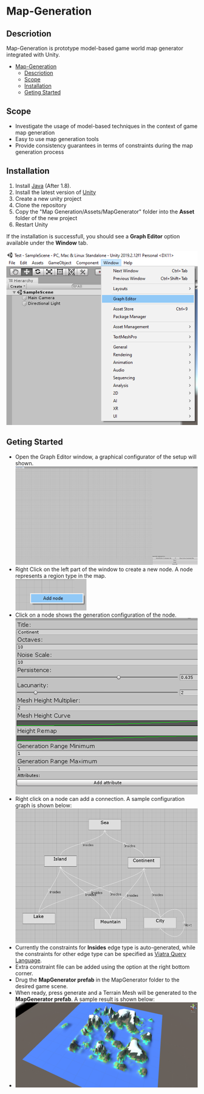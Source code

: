 # Map-Generation
## Descriotion

Map-Generation is  prototype model-based game world map generator integrated with Unity.

- [Map-Generation](#map-generation)
  - [Descriotion](#descriotion)
  - [Scope](#scope)
  - [Installation](#installation)
  - [Geting Started](#geting-started)

## Scope 
- Investigate the usage of model-based techniques in the context of game map generation
- Easy to use map generation tools
- Provide consistency guarantees in terms of constraints during the map generation process

## Installation
1. Install [Java](https://www.oracle.com/ca-en/java/technologies/javase-downloads.html) (After 1.8).
2. Install the latest version of [Unity](https://unity.com/)
3. Create a new unity project
4. Clone the repository
5. Copy the "Map Generation/Assets/MapGenerator" folder into the **Asset** folder of the new project
6. Restart Unity

If the installation is successfull, you should see a **Graph Editor** option available under the **Window** tab.

![Installation](Doc/Readme/Images/installation.png)

## Geting Started
- Open the Graph Editor window, a graphical configurator of the setup will shown. <br>
![GraphEditor](Doc/Readme/Images/graph_editor.png)
- Right Click on the left part of the window to create a new node. A node represents a region type in the map.<br>
![](Doc/Readme/Images/new_node.png)
- Click on a node shows the generation configuration of the node. <br>
![](Doc/Readme/Images/node_config.png)
- Right click on a node can add a connection. A sample configuration graph is shown below: 
![](Doc/Readme/Images/graph.png)
- Currently the constraints for **Insides** edge type is auto-generated, while the constraints for other edge type can be specified as  [Viatra Query Language](https://www.eclipse.org/viatra/documentation/query-language.html).
- Extra constraint file can be added using the option at the right bottom corner.
- Drug the **MapGenerator prefab** in the MapGenerator folder to the desired game scene.
- When ready, press generate and a Terrain Mesh will be generated to the **MapGenerator prefab**. A sample result is shown below: 
- ![](Doc/Readme/Images/result.png)

